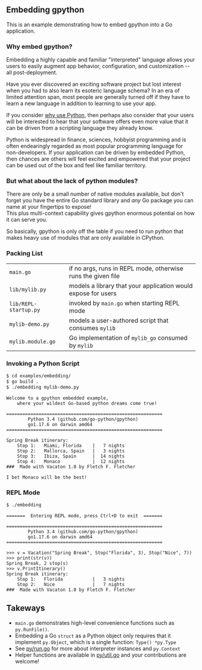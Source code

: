 ## Embedding gpython

This is an example demonstrating how to embed gpython into a Go application.  


### Why embed gpython?

Embedding a highly capable and familiar "interpreted" language allows your users
to easily augment app behavior, configuration, and customization -- all post-deployment.

Have you ever discovered an exciting software project but lost interest when you had to also
learn its esoteric language schema?  In an era of limited attention span, 
most people are generally turned off if they have to learn a new language in addition to learning
to use your app.

If you consider [why use Python](https://www.stxnext.com/what-is-python-used-for/), then perhaps also 
consider that your users will be interested to hear that your software offers
even more value that it can be driven from a scripting language they already know.

Python is widespread in finance, sciences, hobbyist programming and is often 
endearingly regarded as most popular programming language for non-developers. 
If your application can be driven by embedded Python, then chances are others will 
feel excited and empowered that your project can be used out of the box 
and feel like familiar territory.

### But what about the lack of python modules?

There are only be a small number of native modules available, but don't forget you have the entire
Go standard library and *any* Go package you can name at your fingertips to expose!  
This plus multi-context capability gives gpython enormous potential on how it can
serve you.

So basically, gpython is only off the table if you need to run python that makes heavy use of 
modules that are only available in CPython.

### Packing List

|                       |                                                                   |
|---------------------- | ------------------------------------------------------------------|
| `main.go`             | if no args, runs in REPL mode, otherwise runs the given file      |
| `lib/mylib.py`        | models a library that your application would expose for users     |
| `lib/REPL-startup.py` | invoked by `main.go` when starting REPL mode                      |
| `mylib-demo.py`       | models a user-authored script that consumes `mylib`               |
| `mylib.module.go`     | Go implementation of `mylib_go` consumed by `mylib`               |


### Invoking a Python Script

```bash
$ cd examples/embedding/
$ go build .
$ ./embedding mylib-demo.py
```
```
Welcome to a gpython embedded example, 
    where your wildest Go-based python dreams come true!

==========================================================
        Python 3.4 (github.com/go-python/gpython)
        go1.17.6 on darwin amd64
==========================================================

Spring Break itinerary:
    Stop 1:   Miami, Florida    |   7 nights
    Stop 2:   Mallorca, Spain   |   3 nights
    Stop 3:   Ibiza, Spain      |  14 nights
    Stop 4:   Monaco            |  12 nights
###  Made with Vacaton 1.0 by Fletch F. Fletcher 

I bet Monaco will be the best!
```

### REPL Mode

```bash
$ ./embedding
```
```
=======  Entering REPL mode, press Ctrl+D to exit  =======

==========================================================
        Python 3.4 (github.com/go-python/gpython)
        go1.17.6 on darwin amd64
==========================================================

>>> v = Vacation("Spring Break", Stop("Florida", 3), Stop("Nice", 7))
>>> print(str(v))
Spring Break, 2 stop(s)
>>> v.PrintItinerary()
Spring Break itinerary:
    Stop 1:   Florida           |   3 nights
    Stop 2:   Nice              |   7 nights
###  Made with Vacaton 1.0 by Fletch F. Fletcher 
```

## Takeways

  - `main.go` demonstrates high-level convenience functions such as `py.RunFile()`.
  - Embedding a Go `struct` as a Python object only requires that it implement `py.Object`, which is a single function: 
    `Type() *py.Type`
  - See [py/run.go](https://github.com/go-python/gpython/tree/main/py/run.go) for more about interpreter instances and `py.Context`
  - Helper functions are available in [py/util.go](https://github.com/go-python/gpython/tree/main/py/util.go) and your contributions are welcome!
